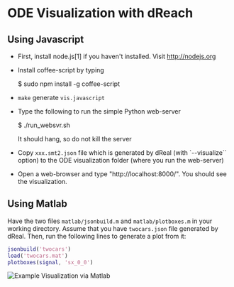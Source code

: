 ODE Visualization with dReach
=============================

Using Javascript
----------------

 * First, install node.js[1] if you haven't installed. Visit
   http://nodejs.org
 * Install coffee-script by typing

     $ sudo npm install -g coffee-script

 * `make` generate `vis.javascript`
 * Type the following to run the simple Python web-server

     $ ./run_websvr.sh

   It should hang, so do not kill the server

 * Copy `xxx.smt2.json` file which is generated by dReal (with
   `--visualize`` option) to the ODE visualization folder (where you
   run the web-server)

 * Open a web-browser and type "http://localhost:8000/". You should see the
   visualization.


Using Matlab
------------

Have the two files `matlab/jsonbuild.m` and `matlab/plotboxes.m` in your working directory. Assume that you have
`twocars.json` file generated by dReal. Then, run the following lines to generate a plot from it:

```matlab
jsonbuild('twocars')
load('twocars.mat')
plotboxes(signal, 'sx_0_0')
```

![Example Visualization via Matlab](https://raw.githubusercontent.com/dreal/dreal3/master/tools/ODE_visualization/matlab/twocars.png)
